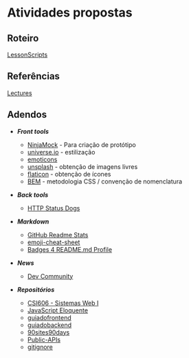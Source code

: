 # Atividades propostas

## Roteiro

  [LessonScripts](https://github.com/fboliveira/CSI477-Sistemas-Web/tree/master/LessonScripts)

## Referências 

  [Lectures](https://github.com/fboliveira/CSI477-Sistemas-Web/tree/master/Lectures)

## Adendos
  
- ***Front tools***
  - [NinjaMock](https://ninjamock.com/home/index) - Para criação de protótipo 
  - [universe.io](https://uiverse.io/) - estilização 
  - [emoticons](https://pt.piliapp.com/facebook-symbols/)
  - [unsplash](https://unsplash.com/) - obtenção de imagens livres
  - [flaticon](https://www.flaticon.com/br/) - obtenção de ícones
  - [BEM](https://desenvolvimentoparaweb.com/css/bem/) - metodologia CSS / convenção de nomenclatura
  
- ***Back tools***
  - [HTTP Status Dogs](https://httpstatusdogs.com/)
  
- ***Markdown***
  - [GitHub Readme Stats](https://github.com/anuraghazra/github-readme-stats)
  - [emoji-cheat-sheet](https://github.com/ikatyang/emoji-cheat-sheet)
  - [Badges 4 README.md Profile](https://github.com/alexandresanlim/Badges4-README.md-Profile)

- ***News***
  - [Dev Community](https://dev.to/)

- ***Repositórios***
  - [CSI606 - Sistemas Web I](https://github.com/fboliveira/CSI477-Sistemas-Web)
  - [JavaScript Eloquente](https://github.com/braziljs/eloquente-javascript)
  - [guiadofrontend](https://github.com/arthurspk/guiadofrontend)
  - [guiadobackend](https://github.com/arthurspk/guiadobackend)
  - [90sites90days](https://github.com/profdorly/90sites90days)
  - [Public-APIs](https://github.com/n0shake/Public-APIs)
  - [gitignore](https://github.com/github/gitignore)

